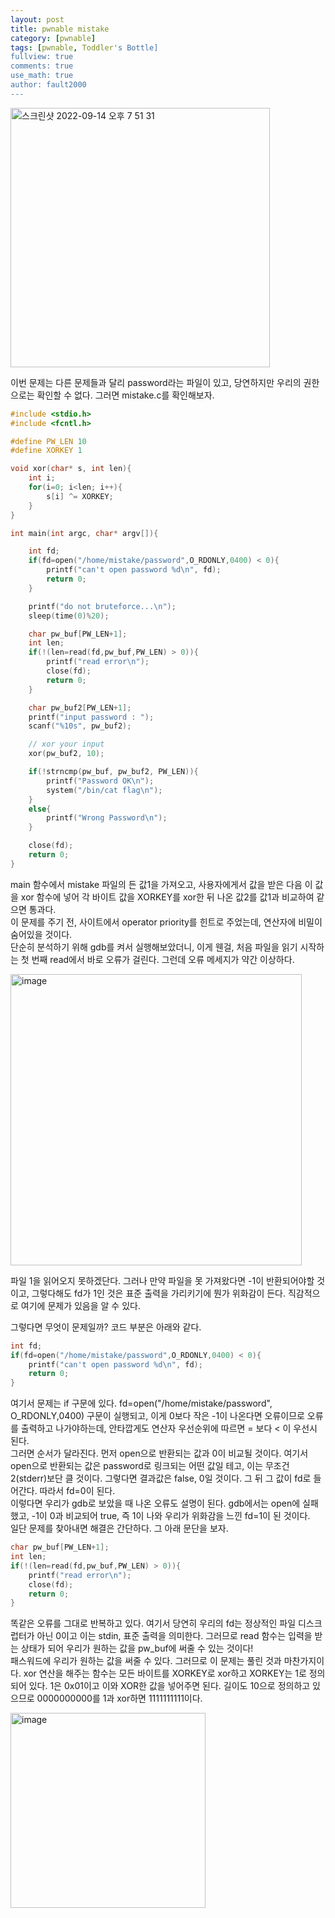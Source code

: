 ```yaml
---
layout: post
title: pwnable mistake
category: [pwnable]
tags: [pwnable, Toddler's Bottle]
fullview: true
comments: true
use_math: true
author: fault2000
---
```


<img width="415" alt="스크린샷 2022-09-14 오후 7 51 31" src="https://user-images.githubusercontent.com/73513005/190135439-2ff808c0-2214-4654-b7e4-ae8f1a3fa52e.png">

이번 문제는 다른 문제들과 달리 password라는 파일이 있고, 당연하지만 우리의 권한으로는 확인할 수 없다. 그러면 mistake.c를 확인해보자.  

```c
#include <stdio.h>
#include <fcntl.h>

#define PW_LEN 10
#define XORKEY 1

void xor(char* s, int len){
	int i;
	for(i=0; i<len; i++){
		s[i] ^= XORKEY;
	}
}

int main(int argc, char* argv[]){

	int fd;
	if(fd=open("/home/mistake/password",O_RDONLY,0400) < 0){
		printf("can't open password %d\n", fd);
		return 0;
	}

	printf("do not bruteforce...\n");
	sleep(time(0)%20);

	char pw_buf[PW_LEN+1];
	int len;
	if(!(len=read(fd,pw_buf,PW_LEN) > 0)){
		printf("read error\n");
		close(fd);
		return 0;
	}

	char pw_buf2[PW_LEN+1];
	printf("input password : ");
	scanf("%10s", pw_buf2);

	// xor your input
	xor(pw_buf2, 10);

	if(!strncmp(pw_buf, pw_buf2, PW_LEN)){
		printf("Password OK\n");
		system("/bin/cat flag\n");
	}
	else{
		printf("Wrong Password\n");
	}

	close(fd);
	return 0;
}
```

main 함수에서 mistake 파일의 든 값1을 가져오고, 사용자에게서 값을 받은 다음 이 값을 xor 함수에 넣어 각 바이트 값을 XORKEY를 xor한 뒤 나온 값2를 값1과 비교하여 같으면 통과다.  
이 문제를 주기 전, 사이트에서 operator priority를 힌트로 주었는데, 연산자에 비밀이 숨어있을 것이다.  
단순히 분석하기 위해 gdb를 켜서 실행해보았더니, 이게 웬걸, 처음 파일을 읽기 시작하는 첫 번째 read에서 바로 오류가 걸린다. 그런데 오류 메세지가 약간 이상하다. 

<img width="466" alt="image" src="https://user-images.githubusercontent.com/73513005/190143214-3ab7be30-d7b2-47f4-a470-b771b329e5c7.png">

파일 1을 읽어오지 못하겠단다. 그러나 만약 파일을 못 가져왔다면 -1이 반환되어야할 것이고, 그렇다해도 fd가 1인 것은 표준 출력을 가리키기에 뭔가 위화감이 든다. 직감적으로 여기에 문제가 있음을 알 수 있다.  

그렇다면 무엇이 문제일까? 코드 부분은 아래와 같다.  

```c
int fd;
if(fd=open("/home/mistake/password",O_RDONLY,0400) < 0){
    printf("can't open password %d\n", fd);
    return 0;
}
```

여기서 문제는 if 구문에 있다. fd=open("/home/mistake/password", O_RDONLY,0400) 구문이 실행되고, 이게 0보다 작은 -1이 나온다면 오류이므로 오류를 출력하고 나가야하는데, 안타깝게도 연산자 우선순위에 따르면 = 보다 < 이 우선시 된다.  
그러면 순서가 달라진다. 먼저 open으로 반환되는 값과 0이 비교될 것이다. 여기서 open으로 반환되는 값은 password로 링크되는 어떤 값일 테고, 이는 무조건 2(stderr)보단 클 것이다. 그렇다면 결과값은 false, 0일 것이다. 그 뒤 그 값이 fd로 들어간다. 따라서 fd=0이 된다.  
이렇다면 우리가 gdb로 보았을 때 나온 오류도 설명이 된다. gdb에서는 open에 실패했고, -1이 0과 비교되어 true, 즉 1이 나와 우리가 위화감을 느낀 fd=1이 된 것이다.  
일단 문제를 찾아내면 해결은 간단하다. 그 아래 문단을 보자.  

```c
char pw_buf[PW_LEN+1];
int len;
if(!(len=read(fd,pw_buf,PW_LEN) > 0)){
    printf("read error\n");
    close(fd);
    return 0;
}
```

똑같은 오류를 그대로 반복하고 있다. 여기서 당연히 우리의 fd는 정상적인 파일 디스크럽터가 아닌 0이고 이는 stdin, 표준 출력을 의미한다. 그러므로 read 함수는 입력을 받는 상태가 되어 우리가 원하는 값을 pw_buf에 써줄 수 있는 것이다!  
패스워드에 우리가 원하는 값을 써줄 수 있다. 그러므로 이 문제는 풀린 것과 마찬가지이다. xor 연산을 해주는 함수는 모든 바이트를 XORKEY로 xor하고 XORKEY는 1로 정의되어 있다. 1은 0x01이고 이와 XOR한 값을 넣어주면 된다. 길이도 10으로 정의하고 있으므로 0000000000를 1과 xor하면 1111111111이다.

<img width="312" alt="image" src="https://user-images.githubusercontent.com/73513005/190204982-cf7af985-fc91-412e-84be-52e392f1ae0e.png">